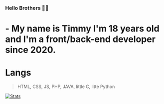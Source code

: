 ### Hello Brothers 👋👐
# - My name is Timmy I'm 18 years old and I'm a front/back-end developer since 2020.

# Langs
> HTML, CSS, JS, PHP, JAVA, little C, litte Python

[![Stats](https://github-readme-stats.vercel.app/api?username=timmythesheep1)](https://github.com/timmythesheep1/)

<!--
**caniDev18/caniDev18** is a ✨ _special_ ✨ repository because its `README.md` (this file) appears on your GitHub profile.

Here are some ideas to get you started:

- 🔭 I’m currently working on ...
- 🌱 I’m currently learning ...
- 👯 I’m looking to collaborate on ...
- 🤔 I’m looking for help with ...
- 💬 Ask me about ...
- 📫 How to reach me: ...
- 😄 Pronouns: ...
- ⚡ Fun fact: ...
-->
